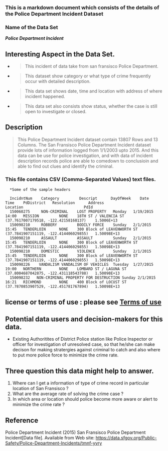 ### This is a markdown document which consists of the details of the Police Department Incident Dataset

### Name of the Data Set
**_Police Department Incident_**

## Interesting Aspect in the Data Set.
 * > This incident of data take from san fransisco Police Department. 
 * > This dataset show category or what type of crime frequently occur with  detailed description.
 * > This data set shows date, time and location with address of where incident happened.
 * > This data set also consists show status, whether the case is still open to investigate or closed.
 
## Description
     
> This Police Department Incident dataset contain 13807 Rows and 13 Columns.
The San Fransisco Police Department Incident dataset provide lots of information logged from 1/1/2003 upto 2015. And this data can be use for police investigation, and with data of incident description records police are able to comedown to conclusioin and able to find out clues and identify the criminal.  

### This file contains CSV (Comma-Separated Values) text files.

      *Some of the sample headers

      IncidntNum	Category	     Descript	   DayOfWeek	Date	Time	PdDistrict	 Resolution	     Address	                     Location	                        PdId
      150060275	    NON-CRIMINAL	LOST PROPERTY	Monday	 1/19/2015	14:00	MISSION	        NONE	18TH ST / VALENCIA ST		(37.7617007179518, -122.42158168137)	1.5006E+13
      150098210	    ROBBERY	        BODILY FORCE	Sunday	 2/1/2015	15:45	TENDERLOIN	    NONE	300 Block of LEAVENWORTH ST	(37.7841907151119, -122.414406029855)	1.50098E+13
      150098210	    ASSAULT	        ASSAULT     	Sunday	 2/1/2015	15:45	TENDERLOIN	    NONE	300 Block of LEAVENWORTH ST	(37.7841907151119, -122.414406029855)	1.50098E+13
      150098210	    DOMESTIC        VIOLENCE	    Sunday	 2/1/2015	15:45	TENDERLOIN	    NONE	300 Block of LEAVENWORTH ST	(37.7841907151119, -122.414406029855)	1.50098E+13
      150098226	   VANDALISM VANDALISM OF VEHICLES	Tuesday	 1/27/2015	19:00	NORTHERN	    NONE	LOMBARD ST / LAGUNA ST	    (37.8004687042875, -122.431118543788)	1.50098E+13
      150098232	  NON-CRIMINAL PROPERTY FOR DESTRUCTION	Sunday 2/1/2015 16:21	RICHMOND	    NONE	400 Block of LOCUST ST	    (37.7870853907529, -122.451781767894)	1.50098E+13


## license or terms of use : please see [Terms of use](https://datasf.org/opendata/terms-of-use/)
 
##  Potential data users and decision-makers for this data.
    
  * Existing Authoritites of District Police station like Police Inspector or officer for investigation  of unresolved case, so that he/she can make decison for making stratergies against criminal to catch and also where to put more police force to minimize the crime rate.
  
##  Three question this data might help to answer.
   
   1. Where can I get a information of type of crime record in particular location of San Fransisco ? 
   2. What are the average rate of solving the crime case ? 
   3. In which area or location should police become more aware or alert to minimize the crime rate ? 

## Reference
Police Department Incident (2015)  San Fransisco Police Department Incident[Data file]. Available from  Web site: https://data.sfgov.org/Public-Safety/Police-Department-Incidents/tmnf-yvry

